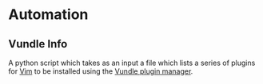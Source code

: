 Automation
==========

Vundle Info
-----------
A python script which takes as an input a file which lists a series of plugins for [Vim](www.vim.org) to be installed using the [Vundle plugin manager](https://github.com/gmarik/Vundle.vim).


